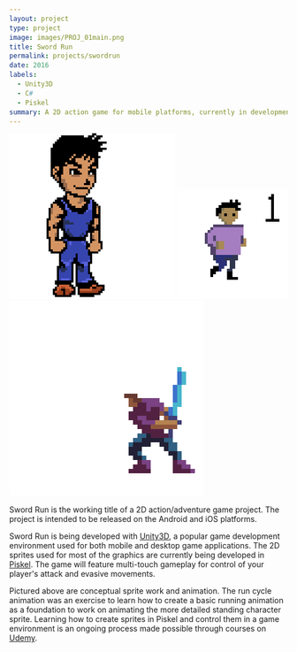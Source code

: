 ```yaml
---
layout: project
type: project
image: images/PROJ_01main.png
title: Sword Run
permalink: projects/swordrun
date: 2016
labels:
  - Unity3D
  - C#
  - Piskel
summary: A 2D action game for mobile platforms, currently in development.
---
```


<div class="ui small rounded images">
  <img class="ui image" src="../images/PROJ_01main.png">
  <img class="ui image" src="../images/PROJ_01gif1.gif">
  <img class="ui image" src="../images/PROJ01_gif3.gif">
</div>

Sword Run is the working title of a 2D action/adventure game project.  The project is intended to be released on the Android and iOS platforms.

Sword Run is being developed with [Unity3D](https://unity3d.com/), a popular game development environment used for both mobile and desktop game applications.  The 2D sprites used for most of the graphics are currently being developed in [Piskel](http://www.piskelapp.com/).  The game will feature multi-touch gameplay for control of your player's attack and evasive movements.

Pictured above are conceptual sprite work and animation.  The run cycle animation was an exercise to learn how to create a basic running animation as a foundation to work on animating the more detailed standing character sprite.  Learning how to create sprites in Piskel and control them in a game environment is an ongoing process made possible through courses on [Udemy](https://www.udemy.com).
